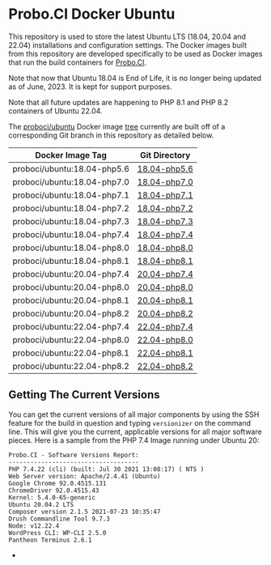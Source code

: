 # Probo.CI Docker Ubuntu

This repository is used to store the latest Ubuntu LTS (18.04, 20.04 and 22.04) installations and configuration settings. The Docker images built from this repository are developed specifically to be used as Docker images that run the build containers for [Probo.CI](https://probo.ci).  

Note that now that Ubuntu 18.04 is End of Life, it is no longer being updated as of June, 2023. It is kept for support purposes.  

Note that all future updates are happening to PHP 8.1 and PHP 8.2 containers of Ubuntu 22.04.  

The [proboci/ubuntu](https://hub.docker.com/u/proboci/ubuntu) Docker image [tree](https://hub.docker.com/r/proboci/ubuntu/tree/master) currently are built off of a corresponding Git branch in this repository as detailed below.  

| Docker Image Tag  | Git Directory |
| ------------- | ------------- |
| proboci/ubuntu:18.04-php5.6  | [18.04-php5.6](https://github.com/ProboCI/docker-ubuntu/tree/master/18.04/php5.6) |
| proboci/ubuntu:18.04-php7.0  | [18.04-php7.0](https://github.com/ProboCI/docker-ubuntu/tree/master/18.04/php7.0) |
| proboci/ubuntu:18.04-php7.1  | [18.04-php7.1](https://github.com/ProboCI/docker-ubuntu/tree/master/18.04/php7.1) |
| proboci/ubuntu:18.04-php7.2  | [18.04-php7.2](https://github.com/ProboCI/docker-ubuntu/tree/master/18.04/php7.2) |
| proboci/ubuntu:18.04-php7.3  | [18.04-php7.3](https://github.com/ProboCI/docker-ubuntu/tree/master/18.04/php7.3) |
| proboci/ubuntu:18.04-php7.4  | [18.04-php7.4](https://github.com/ProboCI/docker-ubuntu/tree/master/18.04/php7.4) |
| proboci/ubuntu:18.04-php8.0  | [18.04-php8.0](https://github.com/ProboCI/docker-ubuntu/tree/master/18.04/php8.0) |
| proboci/ubuntu:18.04-php8.1  | [18.04-php8.1](https://github.com/ProboCI/docker-ubuntu/tree/master/18.04/php8.1) |
| proboci/ubuntu:20.04-php7.4  | [20.04-php7.4](https://github.com/ProboCI/docker-ubuntu/tree/master/20.04/php7.4) |
| proboci/ubuntu:20.04-php8.0  | [20.04-php8.0](https://github.com/ProboCI/docker-ubuntu/tree/master/20.04/php8.0) |
| proboci/ubuntu:20.04-php8.1  | [20.04-php8.1](https://github.com/ProboCI/docker-ubuntu/tree/master/20.04/php8.1) |
| proboci/ubuntu:20.04-php8.2  | [20.04-php8.2](https://github.com/ProboCI/docker-ubuntu/tree/master/20.04/php8.2) |
| proboci/ubuntu:22.04-php7.4  | [22.04-php7.4](https://github.com/ProboCI/docker-ubuntu/tree/master/22.04/php7.4) |
| proboci/ubuntu:22.04-php8.0  | [22.04-php8.0](https://github.com/ProboCI/docker-ubuntu/tree/master/22.04/php8.0) |
| proboci/ubuntu:22.04-php8.1  | [22.04-php8.1](https://github.com/ProboCI/docker-ubuntu/tree/master/22.04/php8.1) |
| proboci/ubuntu:22.04-php8.2  | [22.04-php8.2](https://github.com/ProboCI/docker-ubuntu/tree/master/22.04/php8.2) |

## Getting The Current Versions

You can get the current versions of all major components by using the SSH feature for the build in question and typing `versionizer` on the command line. This will give you the current, applicable versions for all major software pieces. Here is a sample from the PHP 7.4 Image running under Ubuntu 20:

```
Probo.CI - Software Versions Report:
------------------------------------
PHP 7.4.22 (cli) (built: Jul 30 2021 13:08:17) ( NTS )
Web Server version: Apache/2.4.41 (Ubuntu)
Google Chrome 92.0.4515.131 
ChromeDriver 92.0.4515.43
Kernel: 5.4.0-65-generic
Ubuntu 20.04.2 LTS
Composer version 2.1.5 2021-07-23 10:35:47
Drush Commandline Tool 9.7.3
Node: v12.22.4
WordPress CLI: WP-CLI 2.5.0
Pantheon Terminus 2.6.1
```
+